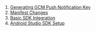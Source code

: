 1. [Generating GCM Push Notification Key](Generating_GCM_Push_Notification_Key.md)
2. [Manifest Changes](Manifest_Changes.md)
3. [Basic SDK Integration](Basic_SDK_Integration.md)
4. [Android Studio SDK Setup](Android_Studio_SDK_Setup.md)
